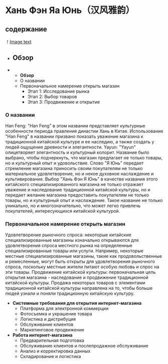 # **Хань Фэн Яа Юнь（汉风雅韵）**
## **содержание** 
！[Image text](https://github.com/JiangWenchen/china-club/blob/main/cloud/1c378d6c27aaa75633ae563430999f9.jpg)
- ## Обзор
- - **Обзор**
  - О названии
  - Первоначальное намерение открыть магазин
    - Этап 1: Исследование рынка
    - Этап 2: Выбор товаров
    - Этап 3: Продвижение и открытие
### О названии
Han Feng: "Han Feng" в этом названии представляет культурные особенности периода правления династии Хань в Китае. Использование "Han Feng" в названии призвано показать уважение магазина к традиционной китайской культуре и ее наследию, а также создать у людей ощущение древности и элегантности.
Yayun: "Yayun" олицетворяет элегантность и культурный колорит. Название было выбрано, чтобы подчеркнуть, что магазин предлагает не только товары, но и культурный опыт и удовольствие. Слово "Я Юнь" передает стремление магазина приносить своим покупателям не только материальное удовлетворение, но и некое духовное наслаждение и культивирование.
Выбор "Хань Фэн Я Юнь" в качестве названия этого китайского специализированного магазина не только отражает уважение и наследование традиционной китайской культуры, но и передает желание магазина предоставить покупателям не только товары, но и культурный опыт и наслаждение. Такое название не только уникально, но и многозначительно, что может легко привлечь покупателей, интересующихся китайской культурой.

### Первоначальное намерение открыть магазин
Удовлетворение рыночного спроса: некоторые китайские специализированные магазины изначально открываются для удовлетворения спроса местного рынка на определенные специализированные товары или услуги. Например, некоторые местные специализированные магазины, такие как продовольственные и ремесленные, могут быть открыты для удовлетворения рыночного спроса, поскольку местные жители питают особую любовь и спрос на эти товары.
Продвижение китайской культуры: первоначальная цель открытия магазина - наследование и продвижение традиционной китайской культуры. Продажа некоторых товаров с элементами традиционной китайской культуры направлена на то, чтобы больше людей узнали и поняли традиционную китайскую культуру.
- **Системные требования для открытия интернет-магазина**
  - Платформа для электронной коммерции
  - Фотосъемка и украшение товара
  - Логистика и дистрибуция
  - Обслуживание клиентов
  - Маркетинговое продвижение
- **Работа интернет-магазина**
  - Предварительная подготовка
  - Обслуживание клиентов и послепродажное обслуживание
  - Анализ и корректировка данных
  - Складирование и логистика
 
    

